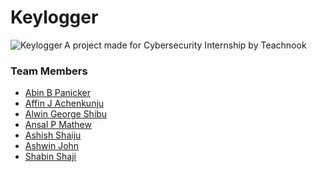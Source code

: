 # Keylogger
<img align="left" src="https://i.imgur.com/cZQwgJU_d.webp?maxwidth=640&shape=thumb&fidelity=medium" alt="Keylogger">
A project made for Cybersecurity Internship by Teachnook

### Team Members
* [Abin B Panicker](https://github.com/abincruiser)
* [Affin J Achenkunju](https://github.com/Nemo652)
* [Alwin George Shibu](https://github.com/GrimOxO)
* [Ansal P Mathew](https://github.com/PheonixRavager)
* [Ashish Shaiju](https://github.com/ashishshaiju)
* [Ashwin John](https://github.com/ashwin6113)
* [Shabin Shaji](https://github.com/shabinshaji642)
 
